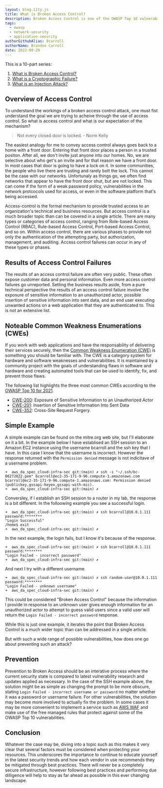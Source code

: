 ```yaml
---
layout: blog.11ty.js
title: What is Broken Access Control?
description: Broken Access Control is one of the OWASP Top 10 vulnerabilities and this articles explains what that involves and ways to migitate it.
tags:
  - owasp
  - network-security
  - application-security
authorGithubAlias: 8carroll
authorName: Brandon Carroll
date: 2022-08-29
---
```


This is a 10-part series:
1. [What is Broken Access Control?](01-what-is-broken-access-control)
2. [What is a Cryptographic Failure?](02-what-is-a-cryptographic-failure)
3. [What is an Injection Attack?](what-is-an-injection-attack)

## Overview of Access Control

To understand the workings of a broken access control attack, one must fist understand the goal we are trying to acheive through the use of access control.  So what is access control and what is our expectation of the mechanism?  

> Not every closed door is locked.  - Norm Kelly

The easiest analogy for me to convey access control always goes back to a home with a front door.  Entering that front door places a person in a trusted positon. After all, we don't invite just anyone into our homes.  No, we are selective about who get's an invite and for that reason we have a front door.  In most cases that door is going to have a lock on it.  In some communities, the people who live there are trusting and rarely bolt the lock. This cannot be the case with our networks. Unfortunaly as things go, we often find networks that appear to have the front door shut, but are not locked.  This can come if the form of a weak password policy, vulnerabilities in the network protcocols used for access, or even in the software platform that's being accessed.  

Access-control is the formal mechanism to provide trusted access to an organization's technical and business resources.  But access control is a much broader topic than can be covered in a single article.  There are many types or categories of access control, ranging from Role-based Access Control (RBAC), Rule-based Access Control, Port-based Access Control, and so on.  Within access control, there are various phases to provide not only the authentication of the attempting party, but authorization, management, and auditing.  Access control failures can occur in any of these types or phases.

## Results of Access Control Failures

The results of an access control failure are often very public.  These often expose customer data and personal information.  Even more access control failures go unreported.  Setting the business results aside, from a pure technical perspective the results of an access control failure involve the exposure of sensitive information to an unauthorized actor, possible insertion of sensitive information into sent data, and an end user executing unwanted actions on a web application that they are authenticated to.  This is not an extensive list.  

## Noteable Common Weakness Enumerations (CWEs)

If you work with web applications and have the responsability of delivering their services securely, then the [Common Weakness Enumeration (CWE)](https://en.wikipedia.org/wiki/Common_Weakness_Enumeration) is something you should be familiar with.  The CWE is a category system for hardware and software weaknesses and vulnerabilities. It is maintained by a community project with the goals of understanding flaws in software and hardware and creating automated tools that can be used to identify, fix, and prevent those flaws.

The following list highlights the three most common CWEs according to the [OWASP Top 10 for 2021](https://owasp.org/Top10/).

  - [CWE-200](https://cwe.mitre.org/data/definitions/200.html): Exposure of Sensitive Information to an Unauthorized Actor
  - [CWE-201](https://cwe.mitre.org/data/definitions/201.html): Insertion of Sensitive Information Into Sent Data
  - [CWE-352](https://cwe.mitre.org/data/definitions/352.html): Cross-Site Request Forgery.

## Simple Example

A simple example can be found on the mitre.org web site, but I'll elaborate on it a bit.  In the example below I have establised an SSH session to an Amazon EC2 instance using the username bcarroll and the ssh key that I have.  In this case I know that the username is incorrect.  However the response returned with the `Permission denied` message is not indicitave of a username problem. 


```
➜  aws_da_spec_cloud-infra-sec git:(main) ✗ ssh -i "~/.ssh/bc-06272022.pem" bcarroll@ec2-35-171-9-96.compute-1.amazonaws.com
bcarroll@ec2-35-171-9-96.compute-1.amazonaws.com: Permission denied (publickey,gssapi-keyex,gssapi-with-mic).
➜  aws_da_spec_cloud-infra-sec git:(main) ✗    
```
Conversley, if I establish an SSH session to a router in my lab, the response is a bit different.  In the folloowing example you see a successful login.

```
➜  aws_da_spec_cloud-infra-sec git:(main) ✗ ssh bcarroll@10.0.1.111
password:********
"Login Successful"
/home$ exit
➜  aws_da_spec_cloud-infra-sec git:(main) ✗ 
```

In the next example, the login fails, but I know it's because of the response.

```
➜  aws_da_spec_cloud-infra-sec git:(main) ✗ ssh bcarroll@10.0.1.111
password:********
"Login Failed - incorrect password"
➜  aws_da_spec_cloud-infra-sec git:(main) ✗ 
```

And next I try with a different username.

```
➜  aws_da_spec_cloud-infra-sec git:(main) ✗ ssh random-user@10.0.1.111
password:********
"Login Failed - unknown username"
➜  aws_da_spec_cloud-infra-sec git:(main) ✗ 
```

This could be considered "Broken Access Control" because the information I provide in response to an unknown user gives enough information for an unauthorized actor to attempt to guess valid users since a valid user will return the `Login Failed - incorrect password` response.  

While this is just one example, it iterates the point that Broken Access Control is a much wider topic than can be addressed in a single article.

But with such a wide range of possible vulnerabilities, how does one go about preventing such an attack?

## Prevention

Prevention to Broken Access should be an interative process where the current security state is compared to latest vulnerability research and updates applied as necessary.  In the case of the SSH example above, the solution might be as simple as changing the prompt to be more obscure, stating `Login Failed - incorrect username or password` no matter whether it was a password or username failure.  For other vulnerabilities, the solution may become more involved to actually fix the problem.  In some cases it may be more convenient to implement a service such as [AWS WAF](https://docs.aws.amazon.com/waf/latest/developerguide/what-is-aws-waf.html) and make use of the free managed rules that protect against some of the OWASP Top 10 vulnerabilities.

## Conclusion

Whatever the case may be, diving into a topic such as this makes it very clear that several factors must be considered when protecting your resources.  This underscores the importance to continue to educate yourself in the latest security trends and how each vendor in use recommends they be mitigated through best practices.  There will never be a completely secure infrastructure, however following best practices and performing due dilligence will help to stay as far ahead as possible in this ever changing landscape.
